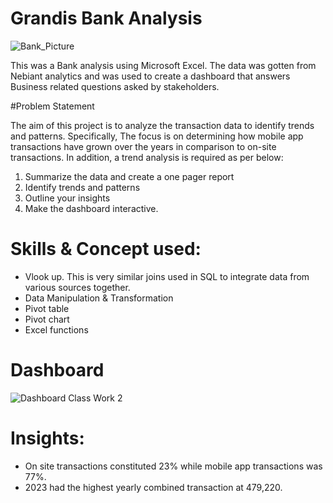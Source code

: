 
# Grandis Bank Analysis


![Bank_Picture](https://github.com/user-attachments/assets/5f913d15-4013-4546-8a47-9b86f2c05f55)


This was a Bank analysis using Microsoft Excel. The data was gotten from Nebiant analytics and was used to create a dashboard that answers Business related questions asked by stakeholders. 

#Problem Statement 

The aim of this project is to analyze the transaction data to identify trends and patterns. Specifically, The focus is on determining how mobile app transactions have grown over the years in comparison
to on-site transactions. In addition, a trend analysis is required as per below:

1. Summarize the data and create a one pager report
2. Identify trends and patterns
3. Outline your insights
4. Make the dashboard interactive.

# Skills & Concept used:

- Vlook up. This is very similar joins used in SQL to integrate data from various sources together. 
- Data Manipulation & Transformation
- Pivot table
- Pivot chart
- Excel functions

# Dashboard
![Dashboard Class Work 2](https://github.com/user-attachments/assets/98cbfac1-a22c-4ea4-90b6-a865b75aac7a)

# Insights:
- On site transactions constituted 23% while mobile app transactions was 77%.
- 2023 had the highest yearly combined transaction at 479,220.
